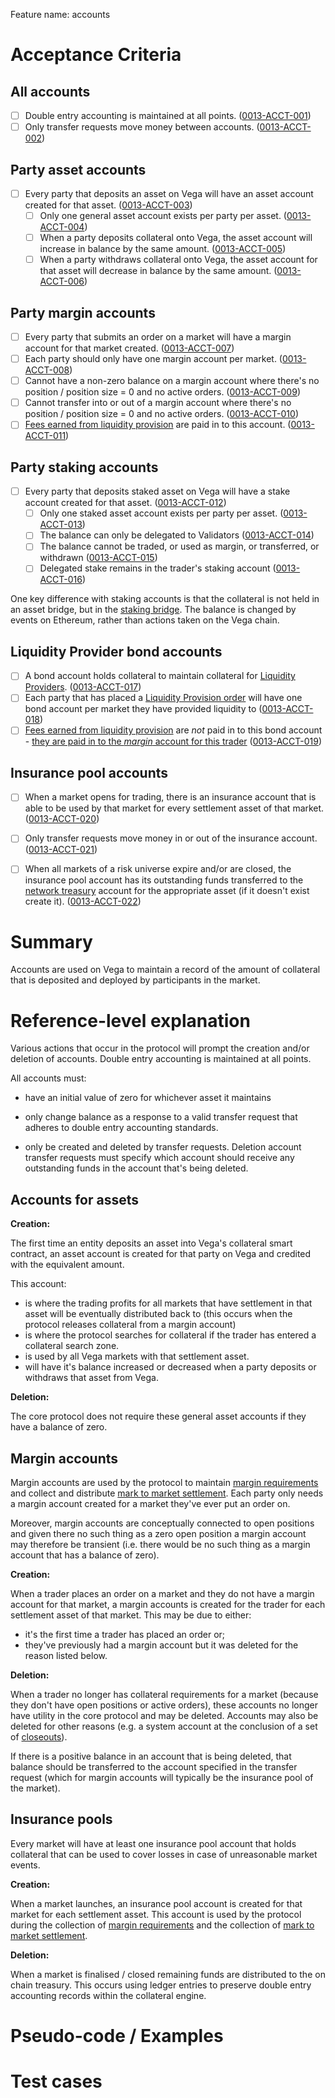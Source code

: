 Feature name: accounts

# Acceptance Criteria

## All accounts

- [ ] Double entry accounting is maintained at all points. (<a name="0013-ACCT-001" href="#0013-ACCT-001">0013-ACCT-001</a>)
- [ ] Only transfer requests move money between accounts. (<a name="0013-ACCT-002" href="#0013-ACCT-002">0013-ACCT-002</a>)

## Party asset accounts
- [ ] Every party that deposits an asset on Vega will have an asset account created for that asset. (<a name="0013-ACCT-003" href="#0013-ACCT-003">0013-ACCT-003</a>)
  -  [ ] Only one general asset account exists per party per asset. (<a name="0013-ACCT-004" href="#0013-ACCT-004">0013-ACCT-004</a>)
  -  [ ] When a party deposits collateral onto Vega, the asset account will increase in balance by the same amount. (<a name="0013-ACCT-005" href="#0013-ACCT-005">0013-ACCT-005</a>)
  -  [ ] When a party withdraws collateral onto Vega, the asset account for that asset will decrease in balance by the same amount. (<a name="0013-ACCT-006" href="#0013-ACCT-006">0013-ACCT-006</a>) 

## Party margin accounts
- [ ] Every party that submits an order on a market will have a margin account for that market created. (<a name="0013-ACCT-007" href="#0013-ACCT-007">0013-ACCT-007</a>)
- [ ] Each party should only have one margin account per market. (<a name="0013-ACCT-008" href="#0013-ACCT-008">0013-ACCT-008</a>)
- [ ] Cannot have a non-zero balance on a margin account where there's no position / position size = 0 and no active orders. (<a name="0013-ACCT-009" href="#0013-ACCT-009">0013-ACCT-009</a>)
- [ ] Cannot transfer into or out of a margin account where there's no position / position size = 0 and no active orders. (<a name="0013-ACCT-010" href="#0013-ACCT-010">0013-ACCT-010</a>)
- [ ] [Fees earned from liquidity provision](./0044-LIQM-lp_mechanics.md#fees) are paid in to this account. (<a name="0013-ACCT-011" href="#0013-ACCT-011">0013-ACCT-011</a>)

## Party staking accounts
- [ ] Every party that deposits staked asset on Vega will have a stake account created for that asset. (<a name="0013-ACCT-012" href="#0013-ACCT-012">0013-ACCT-012</a>)
  - [ ] Only one staked asset account exists per party per asset. (<a name="0013-ACCT-013" href="#0013-ACCT-013">0013-ACCT-013</a>)
  - [ ] The balance can only be delegated to Validators (<a name="0013-ACCT-014" href="#0013-ACCT-014">0013-ACCT-014</a>)
  - [ ] The balance cannot be traded, or used as margin, or transferred, or withdrawn (<a name="0013-ACCT-015" href="#0013-ACCT-015">0013-ACCT-015</a>)
  - [ ] Delegated stake remains in the trader's staking account (<a name="0013-ACCT-016" href="#0013-ACCT-016">0013-ACCT-016</a>)

One key difference with staking accounts is that the collateral is not held in an asset bridge, but in the [staking bridge](../non-protocol/0006-erc20-governance-token-staking.md). The balance is changed by events on Ethereum, rather than actions taken on the Vega chain.

## Liquidity Provider bond accounts
- [ ] A bond account holds collateral to maintain collateral for [Liquidity Providers](./0044-LIQM-lp_mechanics.md). (<a name="0013-ACCT-017" href="#0013-ACCT-017">0013-ACCT-017</a>)
- [ ] Each party that has placed a [Liquidity Provision order](./0038-OLIQ-liquidity_provision_order_type.md) will have one bond account per market they have provided liquidity to (<a name="0013-ACCT-018" href="#0013-ACCT-018">0013-ACCT-018</a>)
- [ ] [Fees earned from liquidity provision](./0044-LIQM-lp_mechanics.md#fees) are *not* paid in to this bond account - [they are paid in to the _margin_ account for this trader](./0042-LIQF-setting_fees_and_rewarding_lps.md#distributing-fees) (<a name="0013-ACCT-019" href="#0013-ACCT-019">0013-ACCT-019</a>)

## Insurance pool accounts
- [ ] When a market opens for trading, there is an insurance account that is able to be used by that market for every settlement asset of that market. (<a name="0013-ACCT-020" href="#0013-ACCT-020">0013-ACCT-020</a>)
- [ ] Only transfer requests move money in or out of the insurance account. (<a name="0013-ACCT-021" href="#0013-ACCT-021">0013-ACCT-021</a>)
- [ ] When all markets of a risk universe expire and/or are closed, the insurance pool account has its outstanding funds transferred to the [network treasury](./0055-TREA-on_chain_treasury.md) account for the appropriate asset (if it doesn't exist create it).  (<a name="0013-ACCT-022" href="#0013-ACCT-022">0013-ACCT-022</a>)


# Summary

Accounts are used on Vega to maintain a record of the amount of collateral that is deposited and deployed by participants in the market.


# Reference-level explanation

Various actions that occur in the protocol will prompt the creation and/or deletion of accounts. Double entry accounting is maintained at all points.

All accounts must:

- have an initial value of zero for whichever asset it maintains

- only change balance as a response to a valid transfer request that adheres to double entry accounting standards.

- only be created and deleted by transfer requests. Deletion account transfer requests must specify which account should receive any outstanding funds in the account that's being deleted.

## Accounts for assets

**Creation:**

The first time an entity deposits an asset into Vega's collateral smart contract, an asset account is created for that party on Vega and credited with the equivalent amount. 

This account:

* is where the trading profits for all markets that have settlement in that asset will be eventually distributed back to (this occurs when the protocol releases collateral from a margin account)
* is where the protocol searches for collateral if the trader has entered a collateral search zone. 
* is used by all Vega markets with that settlement asset.
* will have it's balance increased or decreased when a party deposits or withdraws that asset from Vega.

**Deletion:**

The core protocol does not require these general asset accounts if they have a balance of zero. 

## Margin accounts

Margin accounts are used by the protocol to maintain [margin requirements](./0010-MARG-margin_orchestration.md) and collect and distribute [mark to market settlement](./0003-MTMK-mark_to_market_settlement.md). Each party only needs a margin account created for a market they've ever put an order on.

Moreover, margin accounts are conceptually connected to open positions and given there no such thing as a zero open position a margin account may therefore be transient (i.e. there would be no such thing as a margin account that has a balance of zero).


**Creation:**

When a trader places an order on a market and they do not have a margin account for that market, a margin accounts is created for the trader for each settlement asset of that market. This may be due to either:
* it's the first time a trader has placed an order or;
* they've previously had a margin account but it was deleted for the reason listed below.

**Deletion:**

When a trader no longer has collateral requirements for a  market (because they don't have open positions or active orders), these accounts no longer have utility in the core protocol and may be deleted. Accounts may also be deleted for other reasons (e.g. a system account at the conclusion of a set of [closeouts](./0012-POSR-position_resolution.md)).

If there is a positive balance in an account that is being deleted, that balance should be transferred to the account specified in the transfer request (which for margin accounts will typically be the insurance pool of the market).

## Insurance pools

Every market will have at least one insurance pool account that holds collateral that can be used to cover losses in case of unreasonable market events.

**Creation:**

When a market launches, an insurance pool account is created for that market for each settlement asset. This account is used by the protocol during the collection of [margin requirements](./0010-MARG-margin_orchestration.md) and the collection of [mark to market settlement](./0003-MTMK-mark_to_market_settlement.md). 

**Deletion:**

When a market is finalised / closed remaining funds are distributed to the on chain treasury.  This occurs using ledger entries to preserve double entry accounting records within the collateral engine.

# Pseudo-code / Examples

# Test cases

